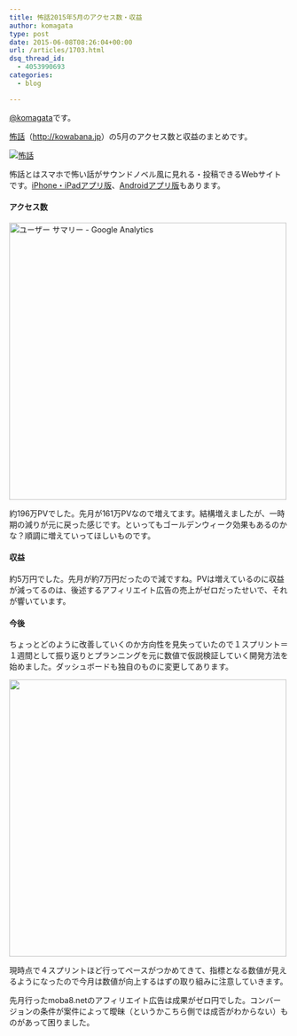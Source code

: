 ```yaml
---
title: 怖話2015年5月のアクセス数・収益
author: komagata
type: post
date: 2015-06-08T08:26:04+00:00
url: /articles/1703.html
dsq_thread_id:
  - 4053990693
categories:
  - blog

---
```

[@komagata][1]です。

<a title="怖話" href="http://kowabana.jp" target="_blank">怖話</a>（<a title="怖話" href="http://kowabana.jp" target="_blank">http://kowabana.jp</a>）の5月のアクセス数と収益のまとめです。

<p class="center">
  <a href="http://kowabana.jp"><img alt="怖話" src="http://i.gyazo.com/19e880127697f2aa72533b8e32ed6a2a.png" /></a>
</p>

怖話とはスマホで怖い話がサウンドノベル風に見れる・投稿できるWebサイトです。<a title="怖話iPhone・iPadアプリ版" href="https://itunes.apple.com/jp/app/bu-hua-zui-buno1wan5000huano/id564486792?l=ja&mt=8" target="_blank">iPhone・iPadアプリ版</a>、<a title="怖話Androidアプリ版" href="https://play.google.com/store/apps/details?id=jp.fjord.kowabana" target="_blank">Androidアプリ版</a>もあります。

#### アクセス数

<p class="center">
  <img alt="ユーザー サマリー - Google Analytics" src="http://i.gyazo.com/84e243311e3453ad8647cce52074dab2.png" width="500px" />
</p>

約196万PVでした。先月が161万PVなので増えてます。結構増えましたが、一時期の減りが元に戻った感じです。といってもゴールデンウィーク効果もあるのかな？順調に増えていってほしいものです。

#### 収益

約5万円でした。先月が約7万円だったので減ですね。PVは増えているのに収益が減ってるのは、後述するアフィリエイト広告の売上がゼロだったせいで、それが響いています。

#### 今後

ちょっとどのように改善していくのか方向性を見失っていたので１スプリント＝１週間として振り返りとプランニングを元に数値で仮説検証していく開発方法を始めました。ダッシュボードも独自のものに変更してあります。

<img width="500px" src="http://i.gyazo.com/3e125640e787fc35c84a6ccb84d3f33a.png" />

現時点で４スプリントほど行ってペースがつかめてきて、指標となる数値が見えるようになったので今月は数値が向上するはずの取り組みに注意していきます。

先月行ったmoba8.netのアフィリエイト広告は成果がゼロ円でした。コンバージョンの条件が案件によって曖昧（というかこちら側では成否がわからない）ものがあって困りました。

 [1]: http://twitter.com/komagata